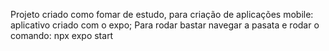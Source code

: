 Projeto criado como fomar de estudo, para criação de aplicações mobile:
aplicativo criado com o expo;
Para rodar bastar navegar a pasata e rodar o comando: npx expo start

